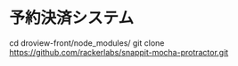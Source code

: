# 予約決済システム

cd droview-front/node_modules/
git clone https://github.com/rackerlabs/snappit-mocha-protractor.git

